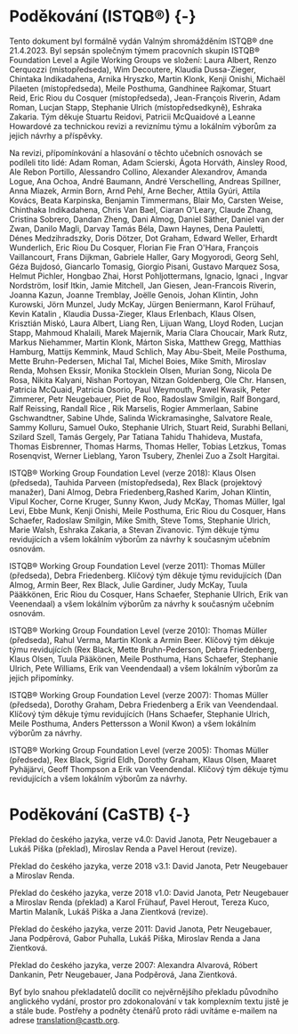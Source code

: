 # Poděkování (ISTQB®) {-}

Tento dokument byl formálně vydán Valným shromážděním ISTQB® dne 21.4.2023. Byl sepsán společným týmem pracovních skupin ISTQB® Foundation Level a Agile Working Groups ve složení: Laura Albert, Renzo Cerquozzi (místopředseda), Wim Decoutere, Klaudia Dussa-Zieger, Chintaka Indikadahena, Arnika Hryszko, Martin Klonk, Kenji Onishi, Michaël Pilaeten (místopředseda), Meile Posthuma, Gandhinee Rajkomar, Stuart Reid, Eric Riou du Cosquer (místopředseda), Jean-François Riverin, Adam Roman, Lucjan Stapp, Stephanie Ulrich (místopředsedkyně), Eshraka Zakaria. Tým děkuje Stuartu Reidovi, Patricii McQuaidové a Leanne Howardové za technickou revizi a reviznímu týmu a lokálním výborům za jejich návrhy a příspěvky.

Na revizi, přípomínkování a hlasování o těchto učebních osnovách se podíleli tito lidé: Adam Roman, Adam Scierski, Ágota Horváth, Ainsley Rood, Ale Rebon Portillo, Alessandro Collino, Alexander Alexandrov, Amanda Logue, Ana Ochoa, André Baumann, André Verschelling, Andreas Spillner, Anna Miazek, Armin Born, Arnd Pehl, Arne Becher, Attila Gyúri, Attila Kovács, Beata Karpinska, Benjamin Timmermans, Blair Mo, Carsten Weise, Chinthaka Indikadahena, Chris Van Bael, Ciaran O'Leary, Claude Zhang, Cristina Sobrero, Dandan Zheng, Dani Almog, Daniel Säther, Daniel van der Zwan, Danilo Magli, Darvay Tamás Béla, Dawn Haynes, Dena Pauletti, Dénes Medzihradszky, Doris Dötzer, Dot Graham, Edward Weller, Erhardt Wunderlich, Eric Riou Du Cosquer, Florian Fie Fran O'Hara, François Vaillancourt, Frans Dijkman, Gabriele Haller, Gary Mogyorodi, Georg Sehl, Géza Bujdosó, Giancarlo Tomasig, Giorgio Pisani, Gustavo Marquez Sosa, Helmut Pichler, Hongbao Zhai, Horst Pohljottermans, Ignacio, Ignaci , Ingvar Nordström, Iosif Itkin, Jamie Mitchell, Jan Giesen, Jean-Francois Riverin, Joanna Kazun, Joanne Tremblay, Joëlle Genois, Johan Klintin, John Kurowski, Jörn Munzel, Judy McKay, Jürgen Beniermann, Karol Frühauf, Kevin Katalin , Klaudia Dussa-Zieger, Klaus Erlenbach, Klaus Olsen, Krisztián Miskó, Laura Albert, Liang Ren, Lijuan Wang, Lloyd Roden, Lucjan Stapp, Mahmoud Khalaili, Marek Majernik, Maria Clara Choucair, Mark Rutz, Markus Niehammer, Martin Klonk, Márton Siska, Matthew Gregg, Matthias Hamburg, Mattijs Kemmink, Maud Schlich, May Abu-Sbeit, Meile Posthuma, Mette Bruhn-Pedersen, Michal Tal, Michel Boies, Mike Smith, Miroslav Renda, Mohsen Ekssir, Monika Stocklein Olsen, Murian Song, Nicola De Rosa, Nikita Kalyani, Nishan Portoyan, Nitzan Goldenberg, Ole Chr. Hansen, Patricia McQuaid, Patricia Osorio, Paul Weymouth, Pawel Kwasik, Peter Zimmerer, Petr Neugebauer, Piet de Roo, Radoslaw Smilgin, Ralf Bongard, Ralf Reissing, Randall Rice , Rik Marselis, Rogier Ammerlaan, Sabine Gschwandtner, Sabine Uhde, Salinda Wickramasinghe, Salvatore Reale, Sammy Kolluru, Samuel Ouko, Stephanie Ulrich, Stuart Reid, Surabhi Bellani, Szilard Szell, Tamás Gergely, Par Tatiana Tahidu Thahideva, Mustafa, Thomas Eisbrenner, Thomas Harms, Thomas Heller, Tobias Letzkus, Tomas Rosenqvist, Werner Lieblang, Yaron Tsubery, Zhenlei Zuo a Zsolt Hargitai.

ISTQB® Working Group Foundation Level (verze 2018): Klaus Olsen (předseda), Tauhida Parveen (místopředseda), Rex Black (projektový manažer), Dani Almog, Debra Friedenberg,Rashed Karim, Johan Klintin, Vipul Kocher, Corne Kruger, Sunny Kwon, Judy McKay, Thomas Müller, Igal Levi, Ebbe Munk, Kenji Onishi, Meile Posthuma, Eric Riou du Cosquer, Hans Schaefer, Radoslaw Smilgin, Mike Smith, Steve Toms, Stephanie Ulrich, Marie Walsh, Eshraka Zakaria, a Stevan Zivanovic. Tým děkuje týmu revidujících a všem lokálním výborům za návrhy k současným učebním osnovám.

ISTQB® Working Group Foundation Level (verze 2011): Thomas Müller (předseda), Debra Friedenberg. Klíčový tým děkuje týmu revidujících (Dan Almog, Armin Beer, Rex Black, Julie Gardiner, Judy McKay, Tuula Pääkkönen, Eric Riou du Cosquer, Hans Schaefer, Stephanie Ulrich, Erik van Veenendaal) a všem lokálním výborům za návrhy k současným učebním osnovám.

ISTQB® Working Group Foundation Level (verze 2010): Thomas Müller (předseda), Rahul Verma, Martin Klonk a Armin Beer. Klíčový tým děkuje týmu revidujících (Rex Black, Mette Bruhn-Pederson, Debra Friedenberg, Klaus Olsen, Tuula Pääkönen, Meile Posthuma, Hans Schaefer, Stephanie Ulrich, Pete Williams, Erik van Veendendaal) a všem lokálním výborům za jejich připomínky.

ISTQB® Working Group Foundation Level (verze 2007): Thomas Müller (předseda), Dorothy Graham, Debra Friedenberg a Erik van Veendendaal. Klíčový tým děkuje týmu revidujících (Hans Schaefer, Stephanie Ulrich, Meile Posthuma, Anders Pettersson a Wonil Kwon) a všem lokálním výborům za návrhy.

ISTQB® Working Group Foundation Level (verze 2005): Thomas Müller (předseda), Rex Black, Sigrid Eldh, Dorothy Graham, Klaus Olsen, Maaret Pyhäjärvi, Geoff Thompson a Erik van Veendendal. Klíčový tým děkuje týmu revidujících a všem lokálním výborům za návrhy.

# Poděkování (CaSTB) {-}

Překlad do českého jazyka, verze v4.0: David Janota, Petr Neugebauer a Lukáš Piška (překlad), Miroslav Renda a Pavel Herout (revize).

Překlad do českého jazyka, verze 2018 v3.1: David Janota, Petr Neugebauer a Miroslav Renda.

Překlad do českého jazyka, verze 2018 v1.0: David Janota, Petr Neugebauer a Miroslav Renda (překlad) a Karol Frühauf, Pavel Herout, Tereza Kuco, Martin Malaník, Lukáš Piška a Jana Zientková (revize).

Překlad do českého jazyka, verze 2011: David Janota, Petr Neugebauer, Jana Podpěrová, Gabor Puhalla, Lukáš Piška, Miroslav Renda a Jana Zientková.

Překlad do českého jazyka, verze 2007: Alexandra Alvarová, Róbert Dankanin, Petr Neugebauer, Jana Podpěrová, Jana Zientková.

Byť bylo snahou překladatelů docílit co nejvěrnějšího překladu původního anglického vydání, prostor pro zdokonalování v tak komplexním textu jistě je a stále bude. Postřehy a podněty čtenářů proto rádi uvítáme e-mailem na adrese [translation@castb.org](mailto:translation@castb.org).